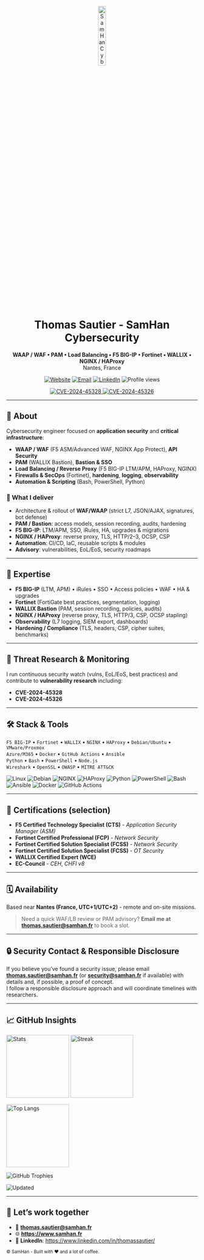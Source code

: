 <!--
GitHub Profile README - Thomas Sautier (SamHan Cybersecurity)
Contact: thomas.sautier@samhan.fr - https://www.samhan.fr
-->

<p align="center">
  <picture>
    <source media="(prefers-color-scheme: dark)" srcset="https://www.samhan.fr/samhan_logo_5000x5000_transparent.svg">
    <img alt="SamHan Cybersecurity - Thomas Sautier" src="https://www.samhan.fr/samhan_logo_5000x5000_transparent.svg" width="20%" />
  </picture>
</p>

<h1 align="center">Thomas Sautier - SamHan Cybersecurity</h1>

<p align="center">
  <b>WAAP / WAF • PAM • Load Balancing • F5 BIG-IP • Fortinet • WALLIX • NGINX / HAProxy</b><br/>
  Nantes, France
</p>

<p align="center">
  <a href="https://www.samhan.fr"><img alt="Website" src="https://img.shields.io/badge/Website-SamHan.fr-111111?logo=firefox-browser&logoColor=white"></a>
  <a href="mailto:thomas.sautier@samhan.fr"><img alt="Email" src="https://img.shields.io/badge/Contact-Email-0A66C2?logo=minutemailer&logoColor=white"></a>
  <a href="https://www.linkedin.com/in/thomassautier/"><img alt="LinkedIn" src="https://img.shields.io/badge/LinkedIn-Thomas%20Sautier-0A66C2?logo=linkedin&logoColor=white"></a>
  <img alt="Profile views" src="https://komarev.com/ghpvc/?username=tsautier&label=views&color=0E8A16&style=flat"/>
</p>

<!-- CVE badges (static API for reliability) -->
<p align="center">
  <a href="https://www.cve.org/CVERecord?id=CVE-2024-45328">
    <img alt="CVE-2024-45328" src="https://img.shields.io/static/v1?label=CVE-2024-45328&message=research&color=informational">
  </a>
  <a href="https://www.cve.org/CVERecord?id=CVE-2024-45326">
    <img alt="CVE-2024-45326" src="https://img.shields.io/static/v1?label=CVE-2024-45326&message=research&color=informational">
  </a>
</p>

---

## 🚀 About

Cybersecurity engineer focused on **application security** and **critical infrastructure**:
- **WAAP / WAF** (F5 ASM/Advanced WAF, NGINX App Protect), **API Security**
- **PAM** (WALLIX Bastion), **Bastion & SSO**
- **Load Balancing / Reverse Proxy** (F5 BIG-IP LTM/APM, HAProxy, NGINX)
- **Firewalls & SecOps** (Fortinet), **hardening**, **logging**, **observability**
- **Automation & Scripting** (Bash, PowerShell, Python)

### 🔧 What I deliver
- Architecture & rollout of **WAF/WAAP** (strict L7, JSON/AJAX, signatures, bot defense)
- **PAM / Bastion**: access models, session recording, audits, hardening
- **F5 BIG-IP**: LTM/APM, SSO, iRules, HA, upgrades & migrations
- **NGINX / HAProxy**: reverse proxy, TLS, HTTP/2–3, OCSP, CSP
- **Automation**: CI/CD, IaC, reusable scripts & modules
- **Advisory**: vulnerabilities, EoL/EoS, security roadmaps

---

## 🧩 Expertise

- **F5 BIG-IP** (LTM, APM) • iRules • SSO • Access policies • WAF • HA & upgrades  
- **Fortinet** (FortiGate best practices, segmentation, logging)  
- **WALLIX Bastion** (PAM, session recording, policies, audits)  
- **NGINX / HAProxy** (reverse proxy, TLS, HTTP/3, CSP, OCSP stapling)  
- **Observability** (L7 logging, SIEM export, dashboards)  
- **Hardening / Compliance** (TLS, headers, CSP, cipher suites, benchmarks)

---

## 🔭 Threat Research & Monitoring

I run continuous security watch (vulns, EoL/EoS, best practices) and contribute to **vulnerability research** including:
- **CVE-2024-45328**
- **CVE-2024-45326**

---

## 🛠️ Stack & Tools

`F5 BIG-IP` • `Fortinet` • `WALLIX` • `NGINX` • `HAProxy` • `Debian/Ubuntu` • `VMware/Proxmox`  
`Azure/M365` • `Docker` • `GitHub Actions` • `Ansible`  
`Python` • `Bash` • `PowerShell` • `Node.js`  
`Wireshark` • `OpenSSL` • `OWASP` • `MITRE ATT&CK`

<p>
  <img alt="Linux" src="https://img.shields.io/badge/Linux-000?logo=linux&logoColor=white"/>
  <img alt="Debian" src="https://img.shields.io/badge/Debian-A81D33?logo=debian&logoColor=white"/>
  <img alt="NGINX" src="https://img.shields.io/badge/NGINX-009639?logo=nginx&logoColor=white"/>
  <img alt="HAProxy" src="https://img.shields.io/badge/HAProxy-161B22?logo=haproxy&logoColor=white"/>
  <img alt="Python" src="https://img.shields.io/badge/Python-3776AB?logo=python&logoColor=white"/>
  <img alt="PowerShell" src="https://img.shields.io/badge/PowerShell-2A6DB0?logo=powershell&logoColor=white"/>
  <img alt="Bash" src="https://img.shields.io/badge/Bash-121011?logo=gnubash&logoColor=white"/>
  <img alt="Ansible" src="https://img.shields.io/badge/Ansible-000?logo=ansible&logoColor=white"/>
  <img alt="Docker" src="https://img.shields.io/badge/Docker-2496ED?logo=docker&logoColor=white"/>
  <img alt="GitHub Actions" src="https://img.shields.io/badge/GitHub%20Actions-181717?logo=githubactions&logoColor=white"/>
</p>

---

## 🏅 Certifications (selection)

- **F5 Certified Technology Specialist (CTS)** - *Application Security Manager (ASM)*  
- **Fortinet Certified Professional (FCP)** - *Network Security*  
- **Fortinet Certified Solution Specialist (FCSS)** - *Network Security*  
- **Fortinet Certified Solution Specialist (FCSS)** - *OT Security*  
- **WALLIX Certified Expert (WCE)**  
- **EC-Council** - *CEH*, *CHFI v8*

---

## 🗓️ Availability

Based near **Nantes (France, UTC+1/UTC+2)** - remote and on-site missions.  
> Need a quick WAF/LB review or PAM advisory? **Email me at thomas.sautier@samhan.fr** to book a slot.

---

## 🔒 Security Contact & Responsible Disclosure

If you believe you’ve found a security issue, please email **thomas.sautier@samhan.fr** (or **security@samhan.fr** if available) with details and, if possible, a proof of concept.  
I follow a responsible disclosure approach and will coordinate timelines with researchers.

<!-- Optional: add your PGP public key / fingerprint for encrypted reports -->
<!-- PGP: https://keys.openpgp.org/  |  Fingerprint: TBD -->

---

## 📈 GitHub Insights

<p align="left">
  <img height="165" alt="Stats" src="https://github-readme-stats.vercel.app/api?username=tsautier&show_icons=true&theme=transparent&hide_title=true&rank_icon=github&cache_seconds=7200" />
  <img height="165" alt="Streak" src="https://streak-stats.demolab.com?user=tsautier&theme=transparent&hide_longest_streak=true&cache_seconds=7200" />
</p>
<p>
  <img height="165" alt="Top Langs" src="https://github-readme-stats.vercel.app/api/top-langs/?username=tsautier&layout=compact&theme=transparent&langs_count=8&hide_title=true&cache_seconds=7200" />
</p>
<p>
  <img src="https://github-profile-trophy.vercel.app/?username=tsautier&theme=onestar&no-bg=true&no-frame=true&margin-w=10&margin-h=10&cache=7200" alt="GitHub Trophies" />
</p>

![Updated](https://img.shields.io/github/last-commit/tsautier/tsautier?label=last%20updated)

---

## 🤝 Let’s work together

- 📩 **thomas.sautier@samhan.fr**  
- 🌐 **https://www.samhan.fr**  
- 💼 **LinkedIn**: https://www.linkedin.com/in/thomassautier/

<sub>© SamHan - Built with ❤️ and a lot of coffee.</sub>
